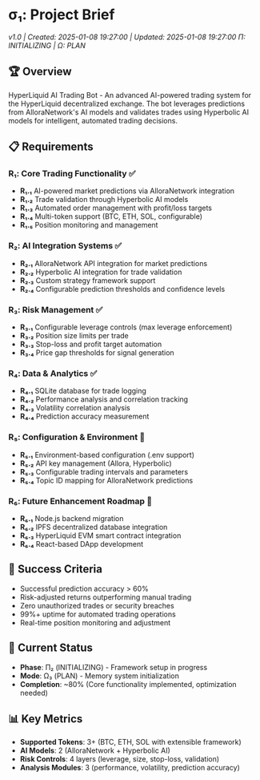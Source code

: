 # σ₁: Project Brief

_v1.0 | Created: 2025-01-08 19:27:00 | Updated: 2025-01-08 19:27:00_
_Π: INITIALIZING | Ω: PLAN_

## 🏆 Overview

HyperLiquid AI Trading Bot - An advanced AI-powered trading system for the HyperLiquid decentralized exchange. The bot leverages predictions from AlloraNetwork's AI models and validates trades using Hyperbolic AI models for intelligent, automated trading decisions.

## 📋 Requirements

### R₁: Core Trading Functionality ✅

- **R₁.₁** AI-powered market predictions via AlloraNetwork integration
- **R₁.₂** Trade validation through Hyperbolic AI models
- **R₁.₃** Automated order management with profit/loss targets
- **R₁.₄** Multi-token support (BTC, ETH, SOL, configurable)
- **R₁.₅** Position monitoring and management

### R₂: AI Integration Systems ✅

- **R₂.₁** AlloraNetwork API integration for market predictions
- **R₂.₂** Hyperbolic AI integration for trade validation
- **R₂.₃** Custom strategy framework support
- **R₂.₄** Configurable prediction thresholds and confidence levels

### R₃: Risk Management ✅

- **R₃.₁** Configurable leverage controls (max leverage enforcement)
- **R₃.₂** Position size limits per trade
- **R₃.₃** Stop-loss and profit target automation
- **R₃.₄** Price gap thresholds for signal generation

### R₄: Data & Analytics ✅

- **R₄.₁** SQLite database for trade logging
- **R₄.₂** Performance analysis and correlation tracking
- **R₄.₃** Volatility correlation analysis
- **R₄.₄** Prediction accuracy measurement

### R₅: Configuration & Environment 🔧

- **R₅.₁** Environment-based configuration (.env support)
- **R₅.₂** API key management (Allora, Hyperbolic)
- **R₅.₃** Configurable trading intervals and parameters
- **R₅.₄** Topic ID mapping for AlloraNetwork predictions

### R₆: Future Enhancement Roadmap 🚧

- **R₆.₁** Node.js backend migration
- **R₆.₂** IPFS decentralized database integration
- **R₆.₃** HyperLiquid EVM smart contract integration
- **R₆.₄** React-based DApp development

## 🎯 Success Criteria

- Successful prediction accuracy > 60%
- Risk-adjusted returns outperforming manual trading
- Zero unauthorized trades or security breaches
- 99%+ uptime for automated trading operations
- Real-time position monitoring and adjustment

## 🔄 Current Status

- **Phase**: Π₂ (INITIALIZING) - Framework setup in progress
- **Mode**: Ω₃ (PLAN) - Memory system initialization
- **Completion**: ~80% (Core functionality implemented, optimization needed)

## 📊 Key Metrics

- **Supported Tokens**: 3+ (BTC, ETH, SOL with extensible framework)
- **AI Models**: 2 (AlloraNetwork + Hyperbolic AI)
- **Risk Controls**: 4 layers (leverage, size, stop-loss, validation)
- **Analysis Modules**: 3 (performance, volatility, prediction accuracy)
